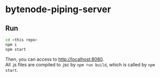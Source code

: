 # bytenode-piping-server

## Run

```bash
cd <this repo>
npm i
npm start
```

Then, you can access to <http://localhost:8080>.  
All .js files are compiled to .jsc by `npm run build`, which is called by `npm start`.

